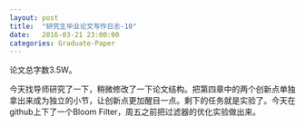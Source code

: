 ```yaml
---
layout: post
title:  "研究生毕业论文写作日志-10"
date:   2016-03-21 23:00:00
categories: Graduate-Paper
---
```

<p>
	论文总字数3.5W。
</p>
<p>
	今天找导师研究了一下，稍微修改了一下论文结构。把第四章中的两个创新点单独拿出来成为独立的小节，让创新点更加醒目一点。剩下的任务就是实验了。今天在github上下了一个Bloom Filter，周五之前把过滤器的优化实验做出来。 	
</p>